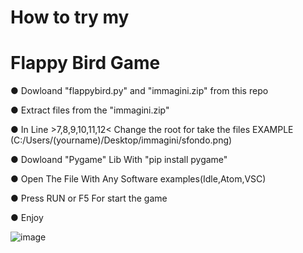 # How to try my
# Flappy Bird Game


● Dowloand "flappybird.py" and "immagini.zip" from this repo

● Extract files from the "immagini.zip"

● In Line >7,8,9,10,11,12< Change the root for take the files EXAMPLE (C:/Users/(yourname)/Desktop/immagini/sfondo.png) 

● Dowloand "Pygame" Lib With "pip install pygame"

● Open The File With Any Software examples(Idle,Atom,VSC)

● Press RUN or F5 For start the game

● Enjoy

![image](https://user-images.githubusercontent.com/84406177/126052214-e7254c13-e9c3-4398-8d0c-831cc9486651.png)
